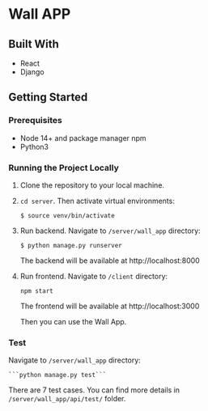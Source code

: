 # Wall APP
## Built With
- React
- Django


## Getting Started
### Prerequisites
- Node 14+ and package manager npm
- Python3

### Running the Project Locally
1. Clone the repository to your local machine.
  
2. ```cd server```. Then activate virtual environments:  
  
    ```$ source venv/bin/activate```
  
3. Run backend. Navigate to ```/server/wall_app``` directory:  
  
    ```$ python manage.py runserver```  
  
    The backend will be available at http://localhost:8000

4. Run frontend. Navigate to ```/client``` directory:  
  
    ```npm start```  

    The frontend will be available at http://localhost:3000  
  
    Then you can use the Wall App.  

### Test
Navigate to ```/server/wall_app``` directory:  
  
    ```python manage.py test```  
  
  There are 7 test cases. You can find more details in ```/server/wall_app/api/test/``` folder.


